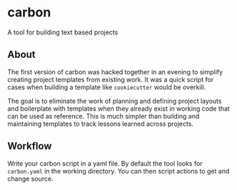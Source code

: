 # carbon 

A tool for building text based projects

## About

The first version of carbon was hacked together in an evening to simplify creating project templates from existing work. It was a quick script for cases when building a template like `cookiecutter` would be overkill.

The goal is to eliminate the work of planning and defining project layouts and boilerplate with templates when they already exist in working code that can be used as reference. This is much simpler than building and maintaining templates to track lessons learned across projects.

## Workflow

Write your carbon script in a yaml file. By default the tool looks for `carbon.yaml` in the working directory. You can then script actions to get and change source.

